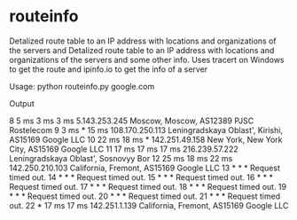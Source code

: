 # routeinfo
Detalized route table to an IP address with locations and organizations of the servers and 
Detalized route table to an IP address with locations and organizations of the servers and  some other info. Uses tracert on Windows to get the route and ipinfo.io to get the info of a server

Usage:
python routeinfo.py google.com

Output

  8     5 ms     3 ms     3 ms  5.143.253.245   Moscow, Moscow, AS12389 PJSC Rostelecom
  9     3 ms     *       15 ms  108.170.250.113         Leningradskaya Oblast', Kirishi, AS15169 Google LLC
 10    22 ms    18 ms     *     142.251.49.158  New York, New York City, AS15169 Google LLC
 11    17 ms    17 ms    17 ms  216.239.57.222  Leningradskaya Oblast', Sosnovyy Bor
 12    25 ms    18 ms    22 ms  142.250.210.103         California, Fremont, AS15169 Google LLC
 13     *        *        *     Request timed out.
 14     *        *        *     Request timed out.
 15     *        *        *     Request timed out.
 16     *        *        *     Request timed out.
 17     *        *        *     Request timed out.
 18     *        *        *     Request timed out.
 19     *        *        *     Request timed out.
 20     *        *        *     Request timed out.
 21     *        *        *     Request timed out.
 22     *       17 ms    17 ms  142.251.1.139   California, Fremont, AS15169 Google LLC

